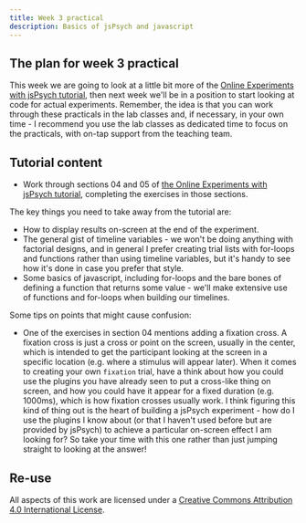 ```yaml
---
title: Week 3 practical
description: Basics of jsPsych and javascript
---
```


## The plan for week 3 practical

This week we are going to look at a little bit more of the [Online Experiments with jsPsych tutorial](https://softdev.ppls.ed.ac.uk/online_experiments/index.html), then next week we'll be in a position to start looking at code for actual experiments. Remember, the idea is that you can work through these practicals in the lab classes and, if necessary, in your own time - I recommend you use the lab classes as dedicated time to focus on the practicals, with on-tap support from the teaching team. 

## Tutorial content

- Work through sections 04 and 05 of [the Online Experiments with jsPsych tutorial](https://softdev.ppls.ed.ac.uk/online_experiments/), completing the exercises in those sections. 

The key things you need to take away from the tutorial are:
- How to display results on-screen at the end of the experiment.
- The general gist of timeline variables - we won't be doing anything with factorial designs, and in general I prefer creating trial lists with for-loops and functions rather than using timeline variables, but it's handy to see how it's done in case you prefer that style. 
- Some basics of javascript, including for-loops and the bare bones of defining a function that returns some value - we'll make extensive use of functions and for-loops when building our timelines.

Some tips on points that might cause confusion:
- One of the exercises in section 04 mentions adding a fixation cross. A fixation cross is just a cross or point on the screen, usually in the center, which is intended to get the participant looking at the screen in a specific location (e.g. where a stimulus will appear later). When it comes to creating your own `fixation` trial, have a think about how you could use the plugins you have already seen to put a cross-like thing on screen, and how you could have it appear for a fixed duration (e.g. 1000ms), which is how fixation crosses usually work. I think figuring this kind of thing out is the heart of building a jsPsych experiment - how do I use the plugins I know about (or that I haven't used before but are provided by jsPsych) to achieve a particular on-screen effect I am looking for? So take your time with this one rather than just jumping straight to looking at the answer!

## Re-use

All aspects of this work are licensed under a [Creative Commons Attribution 4.0 International License](http://creativecommons.org/licenses/by/4.0/).
